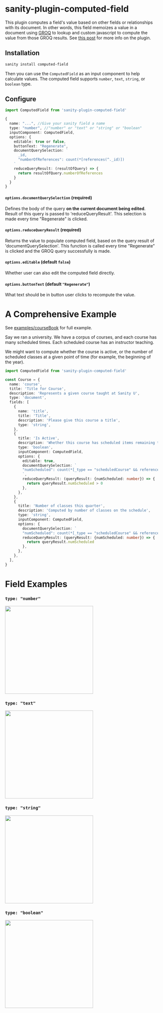 # sanity-plugin-computed-field

This plugin computes a field's value based on other fields or relationships with its document. In other words, this field memoizes a value in a document using [GROQ](https://www.sanity.io/docs/query-cheat-sheet) to lookup and custom javascript to compute the value from those GROQ results. See [this post](https://seansy.medium.com/sanity-io-compute-a-field-4a46873ba5b2) for more info on the plugin.

## Installation

```bash
sanity install computed-field
```

Then you can use the `ComputedField` as an input component to help calculate values. The computed field supports `number`, `text`, `string`, or `boolean` type.

## Configure

```typescript
import ComputedField from 'sanity-plugin-computed-field'

{
  name: "...", //Give your sanity field a name
  type: "number", //"number" or "text" or "string" or "boolean"
  inputComponent: ComputedField,
  options: {
    editable: true or false,
    buttonText: "Regenerate",
    documentQuerySelection: `
      _id,
      "numberOfReferences": count(*[references(^._id)])
    `
    reduceQueryResult: (resultOfQuery) => {
      return resultOfQuery.numberOfReferences
    }
  }
}
```

#### `options.documentQuerySelection` (required)

Defines the body of the query **on the current document being edited**. Result of this query is passed to 'reduceQueryResult'. This selection is made every time "Regenerate" is clicked.

#### `options.reduceQueryResult` (required)

Returns the value to populate computed field, based on the query result of 'documentQuerySelection'. This function is called every time "Regenerate" is clicked and the GROQ query successfully is made.

#### `options.editable` (default `false`)

Whether user can also edit the computed field directly.

#### `options.buttonText` (default `"Regenerate"`)

What text should be in button user clicks to recompute the value.

# A Comprehensive Example

See [examples/courseBook](./examples/courseBook.ts) for full example.

Say we ran a university. We have a corpus of courses, and each course has many scheduled times. Each scheduled course has an instructor teaching.

We might want to compute whether the course is active, or the number of scheduled classes at a given point of time (for example, the beginning of the year).

```typescript
import ComputedField from 'sanity-plugin-computed-field'

const Course = {
  name: 'course',
  title: 'Title for Course',
  description: 'Represents a given course taught at Sanity U',
  type: 'document',
  fields: [
    {
      name: 'title',
      title: 'Title',
      description: 'Please give this course a title',
      type: 'string',
    },
    {
      title: 'Is Active',
      description: 'Whether this course has scheduled items remaining this quarter.',
      type: 'boolean',
      inputComponent: ComputedField,
      options: {
        editable: true,
        documentQuerySelection: `
        "numScheduled": count(*[_type == "scheduledCourse" && references(^._id) && startTime > ${new Date().toISOString()}])
        `,
        reduceQueryResult: (queryResult: {numScheduled: number}) => {
          return queryResult.numScheduled > 0
        },
      },
    },
    {
      title: 'Number of classes this quarter',
      description: 'Computed by number of classes on the schedule',
      type: 'string',
      inputComponent: ComputedField,
      options: {
        documentQuerySelection: `
        "numScheduled": count(*[_type == "scheduledCourse" && references(^._id)])`,
        reduceQueryResult: (queryResult: {numScheduled: number}) => {
          return queryResult.numScheduled
        },
      },
    },
  ],
}
```

# Field Examples

### `type: "number"`

<img src="./src/type-number.png" width="290">

### `type: "text"`

<img src="./src/type-text.png" width="290">

### `type: "string"`

<img src="./src/type-string.png" width="290">

### `type: "boolean"`

<img src="./src/type-boolean.png" width="290">

